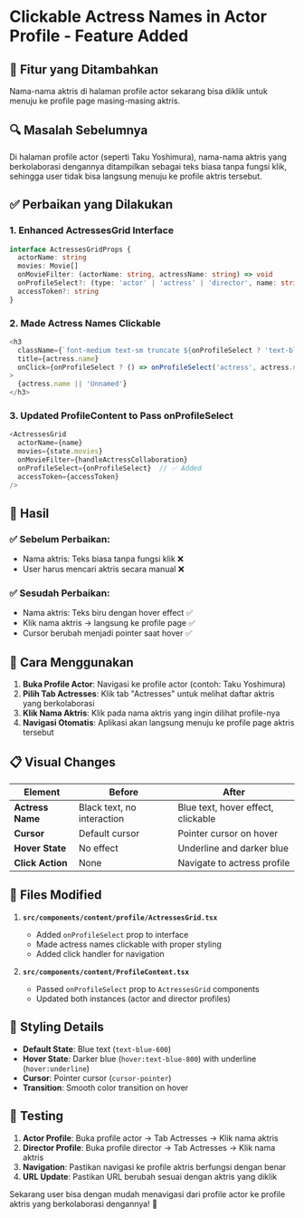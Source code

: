 # Clickable Actress Names in Actor Profile - Feature Added

## 🎯 **Fitur yang Ditambahkan**
Nama-nama aktris di halaman profile actor sekarang bisa diklik untuk menuju ke profile page masing-masing aktris.

## 🔍 **Masalah Sebelumnya**
Di halaman profile actor (seperti Taku Yoshimura), nama-nama aktris yang berkolaborasi dengannya ditampilkan sebagai teks biasa tanpa fungsi klik, sehingga user tidak bisa langsung menuju ke profile aktris tersebut.

## ✅ **Perbaikan yang Dilakukan**

### **1. Enhanced ActressesGrid Interface**
```typescript
interface ActressesGridProps {
  actorName: string
  movies: Movie[]
  onMovieFilter: (actorName: string, actressName: string) => void
  onProfileSelect?: (type: 'actor' | 'actress' | 'director', name: string) => void  // ✅ Added
  accessToken?: string
}
```

### **2. Made Actress Names Clickable**
```typescript
<h3 
  className={`font-medium text-sm truncate ${onProfileSelect ? 'text-blue-600 hover:text-blue-800 hover:underline cursor-pointer' : ''}`}
  title={actress.name}
  onClick={onProfileSelect ? () => onProfileSelect('actress', actress.name) : undefined}
>
  {actress.name || 'Unnamed'}
</h3>
```

### **3. Updated ProfileContent to Pass onProfileSelect**
```typescript
<ActressesGrid
  actorName={name}
  movies={state.movies}
  onMovieFilter={handleActressCollaboration}
  onProfileSelect={onProfileSelect}  // ✅ Added
  accessToken={accessToken}
/>
```

## 🚀 **Hasil**

### ✅ **Sebelum Perbaikan:**
- Nama aktris: Teks biasa tanpa fungsi klik ❌
- User harus mencari aktris secara manual ❌

### ✅ **Sesudah Perbaikan:**
- Nama aktris: Teks biru dengan hover effect ✅
- Klik nama aktris → langsung ke profile page ✅
- Cursor berubah menjadi pointer saat hover ✅

## 🎯 **Cara Menggunakan**

1. **Buka Profile Actor**: Navigasi ke profile actor (contoh: Taku Yoshimura)
2. **Pilih Tab Actresses**: Klik tab "Actresses" untuk melihat daftar aktris yang berkolaborasi
3. **Klik Nama Aktris**: Klik pada nama aktris yang ingin dilihat profile-nya
4. **Navigasi Otomatis**: Aplikasi akan langsung menuju ke profile page aktris tersebut

## 📋 **Visual Changes**

| Element | Before | After |
|---------|--------|-------|
| **Actress Name** | Black text, no interaction | Blue text, hover effect, clickable |
| **Cursor** | Default cursor | Pointer cursor on hover |
| **Hover State** | No effect | Underline and darker blue |
| **Click Action** | None | Navigate to actress profile |

## 🔧 **Files Modified**

1. **`src/components/content/profile/ActressesGrid.tsx`**
   - Added `onProfileSelect` prop to interface
   - Made actress names clickable with proper styling
   - Added click handler for navigation

2. **`src/components/content/ProfileContent.tsx`**
   - Passed `onProfileSelect` prop to `ActressesGrid` components
   - Updated both instances (actor and director profiles)

## 🎨 **Styling Details**

- **Default State**: Blue text (`text-blue-600`)
- **Hover State**: Darker blue (`hover:text-blue-800`) with underline (`hover:underline`)
- **Cursor**: Pointer cursor (`cursor-pointer`)
- **Transition**: Smooth color transition on hover

## 🎯 **Testing**

1. **Actor Profile**: Buka profile actor → Tab Actresses → Klik nama aktris
2. **Director Profile**: Buka profile director → Tab Actresses → Klik nama aktris
3. **Navigation**: Pastikan navigasi ke profile aktris berfungsi dengan benar
4. **URL Update**: Pastikan URL berubah sesuai dengan aktris yang diklik

Sekarang user bisa dengan mudah menavigasi dari profile actor ke profile aktris yang berkolaborasi dengannya! 🎉
